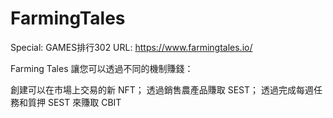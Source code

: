 # FarmingTales

Special: GAMES排行302
URL: https://www.farmingtales.io/

Farming Tales 讓您可以透過不同的機制賺錢：

創建可以在市場上交易的新 NFT；
透過銷售農產品賺取 SEST；
透過完成每週任務和質押 SEST 來賺取 CBIT